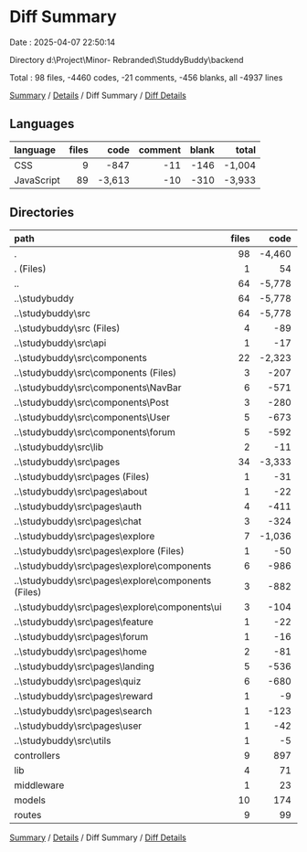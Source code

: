 # Diff Summary

Date : 2025-04-07 22:50:14

Directory d:\\Project\\Minor- Rebranded\\StuddyBuddy\\backend

Total : 98 files,  -4460 codes, -21 comments, -456 blanks, all -4937 lines

[Summary](results.md) / [Details](details.md) / Diff Summary / [Diff Details](diff-details.md)

## Languages
| language | files | code | comment | blank | total |
| :--- | ---: | ---: | ---: | ---: | ---: |
| CSS | 9 | -847 | -11 | -146 | -1,004 |
| JavaScript | 89 | -3,613 | -10 | -310 | -3,933 |

## Directories
| path | files | code | comment | blank | total |
| :--- | ---: | ---: | ---: | ---: | ---: |
| . | 98 | -4,460 | -21 | -456 | -4,937 |
| . (Files) | 1 | 54 | 5 | 16 | 75 |
| .. | 64 | -5,778 | -91 | -794 | -6,663 |
| ..\\studybuddy | 64 | -5,778 | -91 | -794 | -6,663 |
| ..\\studybuddy\\src | 64 | -5,778 | -91 | -794 | -6,663 |
| ..\\studybuddy\\src (Files) | 4 | -89 | -1 | -19 | -109 |
| ..\\studybuddy\\src\\api | 1 | -17 | 0 | -5 | -22 |
| ..\\studybuddy\\src\\components | 22 | -2,323 | -19 | -290 | -2,632 |
| ..\\studybuddy\\src\\components (Files) | 3 | -207 | 0 | -18 | -225 |
| ..\\studybuddy\\src\\components\\NavBar | 6 | -571 | -8 | -93 | -672 |
| ..\\studybuddy\\src\\components\\Post | 3 | -280 | -1 | -28 | -309 |
| ..\\studybuddy\\src\\components\\User | 5 | -673 | -5 | -71 | -749 |
| ..\\studybuddy\\src\\components\\forum | 5 | -592 | -5 | -80 | -677 |
| ..\\studybuddy\\src\\lib | 2 | -11 | 0 | -2 | -13 |
| ..\\studybuddy\\src\\pages | 34 | -3,333 | -71 | -477 | -3,881 |
| ..\\studybuddy\\src\\pages (Files) | 1 | -31 | 0 | -7 | -38 |
| ..\\studybuddy\\src\\pages\\about | 1 | -22 | 0 | -11 | -33 |
| ..\\studybuddy\\src\\pages\\auth | 4 | -411 | -11 | -54 | -476 |
| ..\\studybuddy\\src\\pages\\chat | 3 | -324 | -6 | -46 | -376 |
| ..\\studybuddy\\src\\pages\\explore | 7 | -1,036 | -43 | -155 | -1,234 |
| ..\\studybuddy\\src\\pages\\explore (Files) | 1 | -50 | -1 | -11 | -62 |
| ..\\studybuddy\\src\\pages\\explore\\components | 6 | -986 | -42 | -144 | -1,172 |
| ..\\studybuddy\\src\\pages\\explore\\components (Files) | 3 | -882 | -42 | -119 | -1,043 |
| ..\\studybuddy\\src\\pages\\explore\\components\\ui | 3 | -104 | 0 | -25 | -129 |
| ..\\studybuddy\\src\\pages\\feature | 1 | -22 | 0 | -10 | -32 |
| ..\\studybuddy\\src\\pages\\forum | 1 | -16 | 0 | -4 | -20 |
| ..\\studybuddy\\src\\pages\\home | 2 | -81 | 0 | -16 | -97 |
| ..\\studybuddy\\src\\pages\\landing | 5 | -536 | -7 | -65 | -608 |
| ..\\studybuddy\\src\\pages\\quiz | 6 | -680 | -3 | -84 | -767 |
| ..\\studybuddy\\src\\pages\\reward | 1 | -9 | 0 | -2 | -11 |
| ..\\studybuddy\\src\\pages\\search | 1 | -123 | -1 | -11 | -135 |
| ..\\studybuddy\\src\\pages\\user | 1 | -42 | 0 | -12 | -54 |
| ..\\studybuddy\\src\\utils | 1 | -5 | 0 | -1 | -6 |
| controllers | 9 | 897 | 57 | 214 | 1,168 |
| lib | 4 | 71 | 1 | 15 | 87 |
| middleware | 1 | 23 | 1 | 8 | 32 |
| models | 10 | 174 | 0 | 37 | 211 |
| routes | 9 | 99 | 6 | 48 | 153 |

[Summary](results.md) / [Details](details.md) / Diff Summary / [Diff Details](diff-details.md)